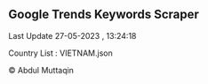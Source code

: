 

## Google Trends Keywords Scraper 
 
Last Update 27-05-2023 , 13:24:18

Country List :
VIETNAM.json



© Abdul Muttaqin 
